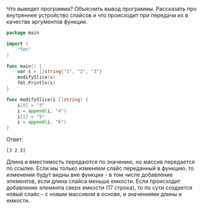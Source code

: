 Что выведет программа? Объяснить вывод программы. Рассказать про внутреннее устройство слайсов и что происходит при передачи их в качестве аргументов функции.

```go
package main

import (
	"fmt"
)

func main() {
	var s = []string{"1", "2", "3"}
	modifySlice(s)
	fmt.Println(s)
}

func modifySlice(i []string) {
	i[0] = "3"
	i = append(i, "4")
	i[1] = "5"
	i = append(i, "6")
}
```

Ответ:
```
[3 2 3]
```
Длина и вместимость передаются по значению, но массив передается по ссылке. Если мы только изменяем слайс переданный в функцию, то изменения будут видны вне функции - в том числе добавление элементов, если длина слайса меньше емкости. Если происходит добавление элемента сверх емкости (17 строка), то по сути создается новый слайс - с новым массивом в основе, и значениями длины и емкости.
